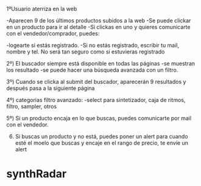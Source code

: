 1ºUsuario aterriza en la web

-Aparecen 9 de los últimos productos subidos a la web
-Se puede clickar en un producto para ir al detalle
-Si clickas en uno y quieres comunicarte con el vendedor/comprador, puedes:

-logearte si estás registrado.
-Si no estás registrado, escribir tu mail, nombre y tel.
No será tan seguro como si estuvieras registrado

2º) El buscador siempre está disponible en todas las páginas
-se muestran los resultado
-se puede hacer una búsqueda avanzada con un filtro.

3º) Cuando se clicka  al submit del buscador, aparecerán 9 resultados y después pasa a la siguiente página

4º) categorias filtro avanzado:
-select para sintetizador, caja de ritmos, filtro, sampler, otros

5º) Si un producto encaja en lo que buscas, puedes comunicarte por mail con el vendedor.

6) Si buscas un producto y no está, puedes poner un alert para cuando esté el moelo que buscas y encaje en el rango de precio, te envíe un alert
# synthRadar
